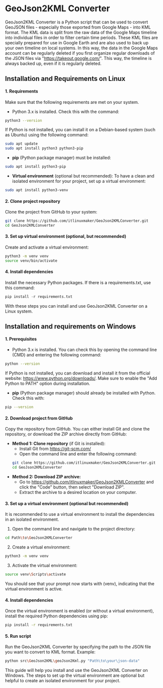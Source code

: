 # GeoJson2KML Converter

GeoJson2KML Converter is a Python script that can be used to convert GeoJSON files - especially those exported from Google Maps - into KML format. The KML data is split from the raw data of the Google Maps timeline into individual files in order to filter certain time periods. These KML files are specially prepared for use in Google Earth and are also used to back up your own timeline on local systems. In this way, the data in the Google Maps account can be regularly deleted if you first organize regular downloads of the JSON files via "https://takeout.google.com/". This way, the timeline is always backed up, even if it is regularly deleted.

## Installation and Requirements on Linux
#### 1. Requirements

Make sure that the following requirements are met on your system.
* Python 3.x is installed. Check this with the command:
```bash    
python3 --version
```
If Python is not installed, you can install it on a Debian-based system (such as Ubuntu) using the following command:
```bash
sudo apt update
sudo apt install python3 python3-pip
```
* **pip** (Python package manager) must be installed:
```bash  
sudo apt install python3-pip  
```
* **Virtual environment** (optional but recommended): To have a clean and isolated environment for your project, set up a virtual environment:
```bash  
sudo apt install python3-venv  
```
#### 2. Clone project repository
Clone the project from GitHub to your system:
```bash  
git clone https://github.com/itlinuxmaker/GeoJson2KMLConverter.git
cd GeoJson2KMLConverter  
```
#### 3. Set up virtual environment (optional, but recommended)
Create and activate a virtual environment:
```bash  
python3 -m venv venv
source venv/bin/activate  
```
#### 4. Install dependencies
Install the necessary Python packages. If there is a requirements.txt, use this command:
```python  
pip install -r requirements.txt  
```
With these steps you can install and use GeoJson2KML Converter on a Linux system.

## Installation and requirements on Windows
#### 1. Prerequisites

* Python 3.x is installed. You can check this by opening the command line (CMD) and entering the following command:
```bash  
python --version
```
If Python is not installed, you can download and install it from the official website: https://www.python.org/downloads/. Make sure to enable the "Add Python to PATH" option during installation.

* **pip** (Python package manager) should already be installed with Python. Check this with:  
```bash  
pip --version
```
#### 2. Download project from GitHub

Copy the repository from GitHub. You can either install Git and clone the repository, or download the ZIP archive directly from GitHub:

* **Method 1: Clone repository** (if Git is installed):
	* Install Git from https://git-scm.com/
	* Open the command line and enter the following command:
	```bash  
	git clone https://github.com/itlinuxmaker/GeoJson2KMLConverter.git  
	cd GeoJson2KMLConverter  
	```
* **Method 2: Download ZIP archive:**
	* Go to https://github.com/itlinuxmaker/GeoJson2KMLConverter and click the "Code" button, then select "Download ZIP".
	* 	Extract the archive to a desired location on your computer.
#### 3. Set up a virtual environment (optional but recommended)

It is recommended to use a virtual environment to install the dependencies in an isolated environment.
1. Open the command line and navigate to the project directory:  
```bash  
cd Path\to\GeoJson2KMLConverter  
```
2. Create a virtual environment:
```bash  
python3 -m venv venv  
```
3. Activate the virtual environment:
```bash  
source venv\Scripts\activate  
```
You should see that your prompt now starts with (venv), indicating that the virtual environment is active.
#### 4. Install dependencies
Once the virtual environment is enabled (or without a virtual environment), install the required Python dependencies using pip:
```bash  
pip install -r requirements.txt  
```
#### 5. Run script

Run the GeoJson2KML Converter by specifying the path to the JSON file you want to convert to KML format. Example:
```bash  
python src\GeoJson2KML\geoJson2Kml.py "Path\to\your\json-data"  
```
This guide will help you install and use the GeoJson2KML Converter on Windows. The steps to set up the virtual environment are optional but helpful to create an isolated environment for your project.